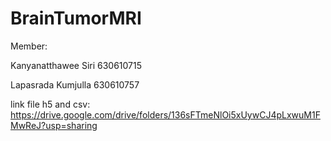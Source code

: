 # BrainTumorMRI

Member:

Kanyanatthawee Siri 630610715 

Lapasrada Kumjulla 630610757 




link file h5 and csv: https://drive.google.com/drive/folders/136sFTmeNlOi5xUywCJ4pLxwuM1FMwReJ?usp=sharing




